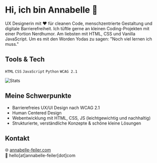 # Hi, ich bin Annabelle 👋

UX Designerin mit ❤️ für cleanen Code, menschzentrierte Gestaltung und digitale Barrierefreiheit.
Ich tüftle gerne an kleinen Coding-Projekten mit einer Portion Nerdhumor. Am liebsten mit HTML, CSS und Vanilla JavaScript.
Um es mit den Worden Yodas zu sagen: "Noch viel lernen ich muss." 

## Tools & Tech
`HTML` `CSS` `JavaScript` `Python` `WCAG 2.1` 

![Stats](https://github-readme-stats.vercel.app/api?username=enaaacode&show_icons=true&theme=default)

## Meine Schwerpunkte
- Barrierefreies UX/UI Design nach WCAG 2.1
- Human Centered Design
- Webentwicklung mit HTML, CSS, JS (leichtgewichtig und nachhaltig)
- Strukturierte, verständliche Konzepte & schöne kleine Lösungen

## Kontakt 
🌐 [annabelle-feiler.com](https://annabelle-feiler.com)  
💌 hello[at]annabelle-feiler[dot]com

<!--
**enaaacode/enaaacode** is a ✨ _special_ ✨ repository because its `README.md` (this file) appears on your GitHub profile.

Here are some ideas to get you started:

- 🔭 I’m currently working on ...
- 🌱 I’m currently learning ...
- 👯 I’m looking to collaborate on ...
- 🤔 I’m looking for help with ...
- 💬 Ask me about ...
- 📫 How to reach me: ...
- 😄 Pronouns: ...
- ⚡ Fun fact: ...
-->

